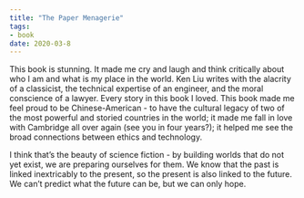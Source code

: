 ```yaml
---
title: "The Paper Menagerie"
tags:
- book
date: 2020-03-8
---
```


This book is stunning. It made me cry and laugh and think critically about who I am and what is my place in the world. Ken Liu writes with the alacrity of a classicist, the technical expertise of an engineer, and the moral conscience of a lawyer. Every story in this book I loved. This book made me feel proud to be Chinese-American - to have the cultural legacy of two of the most powerful and storied countries in the world; it made me fall in love with Cambridge all over again (see you in four years?); it helped me see the broad connections between ethics and technology.  
  
I think that’s the beauty of science fiction - by building worlds that do not yet exist, we are preparing ourselves for them. We know that the past is linked inextricably to the present, so the present is also linked to the future. We can’t predict what the future can be, but we can only hope.